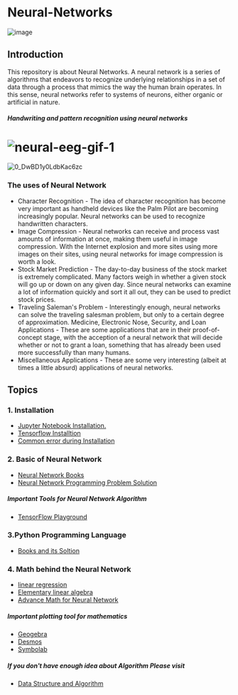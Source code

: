 # Neural-Networks
![image](https://user-images.githubusercontent.com/59665707/125411323-a1669980-e3df-11eb-8cae-95a9debcd77f.png)




## Introduction

This repository is about Neural Networks. A neural network is a series of algorithms that endeavors to recognize underlying relationships in a set of data through a process that mimics the way the human brain operates. In this sense, neural networks refer to systems of neurons, either organic or artificial in nature.
##### Handwriting and pattern recognition using neural networks
# ![neural-eeg-gif-1](https://user-images.githubusercontent.com/59665707/125409056-58ade100-e3dd-11eb-8e9a-919f9f7554db.gif)
![0_DwBD1y0LdbKac6zc](https://user-images.githubusercontent.com/59665707/125409591-da057380-e3dd-11eb-90d8-2e0ab5412b46.gif)

### The uses of Neural Network 
+ Character Recognition - The idea of character recognition has become very important as handheld devices like the Palm Pilot are becoming increasingly popular. Neural networks can be used to recognize handwritten characters.
+ Image Compression - Neural networks can receive and process vast amounts of information at once, making them useful in image compression. With the Internet explosion and more sites using more images on their sites, using neural networks for image compression is worth a look.
+ Stock Market Prediction - The day-to-day business of the stock market is extremely complicated. Many factors weigh in whether a given stock will go up or down on any given day. Since neural networks can examine a lot of information quickly and sort it all out, they can be used to predict stock prices.
+ Traveling Saleman's Problem - Interestingly enough, neural networks can solve the traveling salesman problem, but only to a certain degree of approximation.
Medicine, Electronic Nose, Security, and Loan Applications - These are some applications that are in their proof-of-concept stage, with the acception of a neural network that will decide whether or not to grant a loan, something that has already been used more successfully than many humans.
+ Miscellaneous Applications - These are some very interesting (albeit at times a little absurd) applications of neural networks.

## Topics
### 1. Installation
+ [Jupyter Notebook Installation.](https://github.com/imostafizur/Neural-Networks/tree/master/Jupyter%20Notebook%20Installation)
+ [Tensorflow Installtion](https://github.com/imostafizur/Neural-Networks/tree/master/TensorFlow%20Installations)
+ [Common error during Installation ](https://github.com/imostafizur/Neural-Networks/tree/master/Common%20Error)

### 2. Basic of Neural Network
+ [Neural Network Books](https://github.com/imostafizur/Neural-Networks/tree/master/Neural%20Network%20Book)
+ [Neural Network Programming Problem Solution](https://github.com/imostafizur/Neural-Networks/tree/master/Neural%20Network%20Book/All%20Code)
##### Important Tools for Neural Network Algorithm

+ [TensorFlow Playground](https://playground.tensorflow.org/#activation=tanh&batchSize=10&dataset=circle&regDataset=reg-plane&learningRate=0.03&regularizationRate=0&noise=0&networkShape=4,2&seed=0.53454&showTestData=false&discretize=false&percTrainData=50&x=true&y=true&xTimesY=false&xSquared=false&ySquared=false&cosX=false&sinX=false&cosY=false&sinY=false&collectStats=false&problem=classification&initZero=false&hideText=false)

### 3.Python Programming Language
+  [Books and its Soltion](https://github.com/imostafizur/Neural-Networks/tree/master/Python/Basic)

### 4. Math behind the Neural Network
+ [linear regression](https://github.com/imostafizur/Neural-Networks/tree/master/Maths%20Behind%20the%20Neural%20Network/Linear%20Regression)
+ [Elementary linear algebra](https://github.com/imostafizur/Neural-Networks/tree/master/Maths%20Behind%20the%20Neural%20Network/ELEMENTARY%20LINEAR%20ALGEBRA%20(MAT125))
+ [Advance Math for Neural Network](https://github.com/imostafizur/Neural-Networks/tree/master/Maths%20Behind%20the%20Neural%20Network/Advance)
##### Important plotting tool for mathematics
+ [Geogebra](https://www.geogebra.org/?lang=en)
+ [Desmos](https://www.desmos.com/)
+ [Symbolab](https://www.symbolab.com/)

##### If you don't have enough idea about Algorithm Please visit 
+ [Data Structure and Algorithm](https://github.com/imostafizur/CSE225-Data-Structure-and-Algorithm.git)






